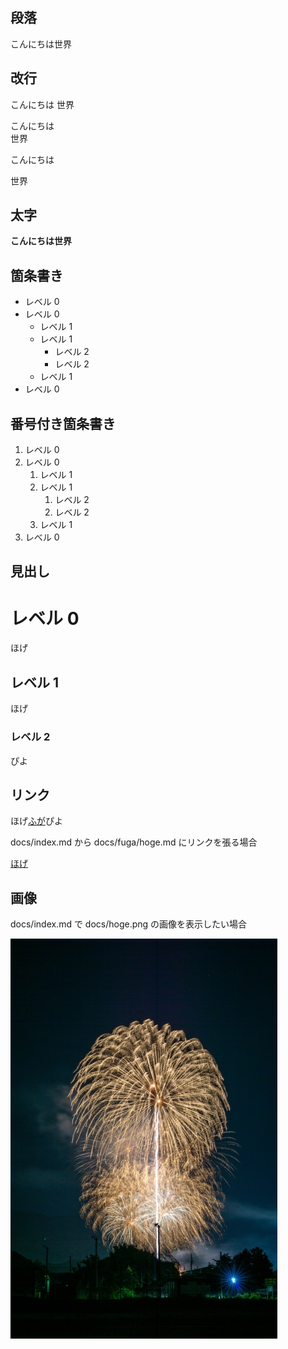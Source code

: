 ## 段落

こんにちは世界

## 改行

こんにちは
世界

こんにちは  
世界

こんにちは

世界

## 太字

**こんにちは世界**

## 箇条書き

- レベル 0
- レベル 0
  - レベル 1
  - レベル 1
    - レベル 2
    - レベル 2
  - レベル 1
- レベル 0

## 番号付き箇条書き

1. レベル 0
1. レベル 0
   1. レベル 1
   1. レベル 1
      1. レベル 2
      1. レベル 2
   1. レベル 1
1. レべル 0

## 見出し

# レベル 0

ほげ

## レベル 1

ほげ

### レベル 2

ぴよ

## リンク

ほげ[ふが](https://github.com/)ぴよ

docs/index.md から docs/fuga/hoge.md にリンクを張る場合

[ほげ](./fuga/hoge.md)

## 画像

docs/index.md で docs/hoge.png の画像を表示したい場合

![ほげ](./hoge.png)
